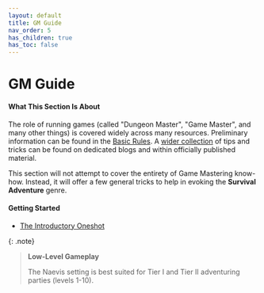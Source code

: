 ```yaml
---
layout: default
title: GM Guide
nav_order: 5
has_children: true
has_toc: false
---
```


# GM Guide

#### What This Section Is About

The role of running games (called "Dungeon Master", "Game Master", and many other things) is covered widely across many resources. Preliminary information can be found in the [Basic Rules](../more/DnD_BasicRules_2018.pdf). A [wider collection](recommended_reading) of tips and tricks can be found on dedicated blogs and within officially published material.

This section will not attempt to cover the entirety of Game Mastering know-how. Instead, it will offer a few general tricks to help in evoking the **Survival Adventure** genre.

#### Getting Started

* [The Introductory Oneshot](oneshot/index)

{: .note}
> **Low-Level Gameplay**
>
> The Naevis setting is best suited for Tier I and Tier II adventuring parties (levels 1-10). 
